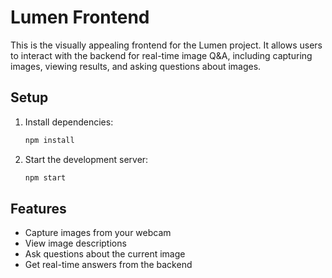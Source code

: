 # Lumen Frontend

This is the visually appealing frontend for the Lumen project. It allows users to interact with the backend for real-time image Q&A, including capturing images, viewing results, and asking questions about images.

## Setup

1. Install dependencies:
   ```bash
   npm install
   ```
2. Start the development server:
   ```bash
   npm start
   ```

## Features
- Capture images from your webcam
- View image descriptions
- Ask questions about the current image
- Get real-time answers from the backend 